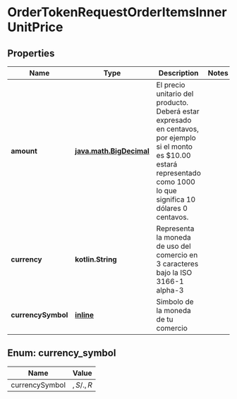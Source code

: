 
# OrderTokenRequestOrderItemsInnerUnitPrice

## Properties
Name | Type | Description | Notes
------------ | ------------- | ------------- | -------------
**amount** | [**java.math.BigDecimal**](java.math.BigDecimal.md) | El precio unitario del producto. Deberá estar expresado en centavos, por ejemplo si el monto es $10.00 estará representado como 1000 lo que significa 10 dólares 0 centavos. | 
**currency** | **kotlin.String** | Representa la moneda de uso del comercio en 3 caracteres bajo la ISO 3166-1 alpha-3  | 
**currencySymbol** | [**inline**](#CurrencySymbol) | Simbolo de la moneda de tu comercio | 


<a id="CurrencySymbol"></a>
## Enum: currency_symbol
Name | Value
---- | -----
currencySymbol | $, S/., R$



